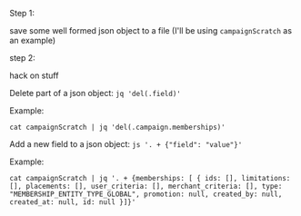 Step 1:

save some well formed json object to a file (I'll be using `campaignScratch` as an example)

step 2:

hack on stuff

Delete part of a json object: `jq 'del(.field)'`

Example:
```
cat campaignScratch | jq 'del(.campaign.memberships)'
```


Add a new field to a json object: `js '. + {"field": "value"}'`

Example:
```
cat campaignScratch | jq '. + {memberships: [ { ids: [], limitations: [], placements: [], user_criteria: [], merchant_criteria: [], type: "MEMBERSHIP_ENTITY_TYPE_GLOBAL", promotion: null, created_by: null, created_at: null, id: null }]}'
